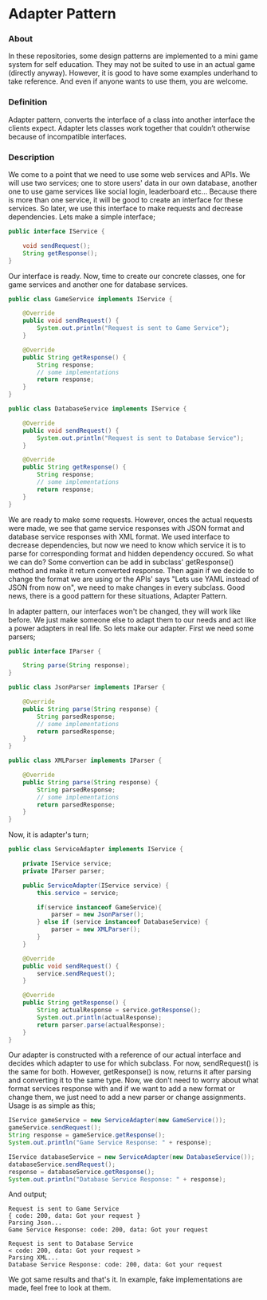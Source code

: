 # Adapter Pattern

### About
In these repositories, some design patterns are implemented to a mini game system for self education. They may not be suited to use in an actual game (directly anyway). However, it is good to have some examples underhand to take reference. And even if anyone wants to use them, you are welcome.

### Definition
Adapter pattern, converts the interface of a class into another interface the clients expect. Adapter lets classes work together that couldn’t otherwise because of incompatible interfaces.

### Description
We come to a point that we need to use some web services and APIs. We will use two services; one to store users' data in our own database, another one to use game services like social login, leaderboard etc... Because there is more than one service, it will be good to create an interface for these services. So later, we use this interface to make requests and decrease dependencies. Lets make a simple interface;

```java
public interface IService {

    void sendRequest();
    String getResponse();
}
```

Our interface is ready. Now, time to create our concrete classes, one for game services and another one for database services.

```java
public class GameService implements IService {

    @Override
    public void sendRequest() {
        System.out.println("Request is sent to Game Service");
    }

    @Override
    public String getResponse() {
        String response;
        // some implementations
        return response;
    }
}
```
```java
public class DatabaseService implements IService {

    @Override
    public void sendRequest() {
        System.out.println("Request is sent to Database Service");
    }

    @Override
    public String getResponse() {
        String response;
        // some implementations
        return response;
    }
}
```

We are ready to make some requests. However, onces the actual requests were made, we see that game service responses with JSON format and database service responses with XML format. We used interface to decrease dependencies, but now we need to know which service it is to parse for corresponding format and hidden dependency occured. So what we can do? Some convertion can be add in subclass' getResponse() method and make it return converted response. Then again if we decide to change the format we are using or the APIs' says "Lets use YAML instead of JSON from now on", we need to make changes in every subclass. Good news, there is a good pattern for these situations, Adapter Pattern. 

In adapter pattern, our interfaces won't be changed, they will work like before. We just make someone else to adapt them to our needs and act like a power adapters in real life. So lets make our adapter. First we need some parsers;

```java
public interface IParser {

    String parse(String response);
}
```
```java
public class JsonParser implements IParser {

    @Override
    public String parse(String response) {
        String parsedResponse;
        // some implementations
        return parsedResponse;
    }
}
```
```java
public class XMLParser implements IParser {

    @Override
    public String parse(String response) {
        String parsedResponse;
        // some implementations
        return parsedResponse;
    }
}
```
Now, it is adapter's turn;

```java
public class ServiceAdapter implements IService {

    private IService service;
    private IParser parser;

    public ServiceAdapter(IService service) {
        this.service = service;

        if(service instanceof GameService){
            parser = new JsonParser();
        } else if (service instanceof DatabaseService) {
            parser = new XMLParser();
        }
    }

    @Override
    public void sendRequest() {
        service.sendRequest();
    }

    @Override
    public String getResponse() {
        String actualResponse = service.getResponse();
        System.out.println(actualResponse);
        return parser.parse(actualResponse);
    }
}
```

Our adapter is constructed with a reference of our actual interface and decides which adapter to use for which subclass. For now, sendRequest() is the same for both. However, getResponse() is now, returns it after parsing and converting it to the same type. Now, we don't need to worry about what format services response with and if we want to add a new format or change them, we just need to add a new parser or change assignments. Usage is as simple as this;

```java
IService gameService = new ServiceAdapter(new GameService());
gameService.sendRequest();
String response = gameService.getResponse();
System.out.println("Game Service Response: " + response);

IService databaseService = new ServiceAdapter(new DatabaseService());
databaseService.sendRequest();
response = databaseService.getResponse();
System.out.println("Database Service Response: " + response);
```

And output;
```
Request is sent to Game Service
{ code: 200, data: Got your request }
Parsing Json...
Game Service Response: code: 200, data: Got your request

Request is sent to Database Service
< code: 200, data: Got your request >
Parsing XML...
Database Service Response: code: 200, data: Got your request
```
We got same results and that's it. In example, fake implementations are made, feel free to look at them.
